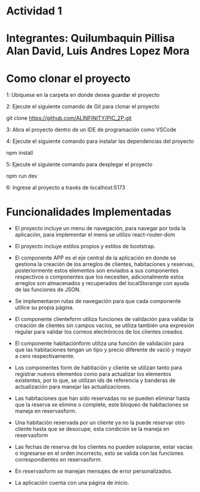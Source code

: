# Actividad 1
# Integrantes: Quilumbaquin Pillisa Alan David, Luis Andres Lopez Mora

# Como clonar el proyecto
1: Ubíquese en la carpeta en donde desea guardar el proyecto

2: Ejecute el siguiente comando de Git para clonar el proyecto

git clone https://github.com/ALINFINITY/PIC_2P.git

3: Abra el proyecto dentro de un IDE de programación como VSCode

4: Ejecute el siguiente comando para instalar las dependencias del proyecto

npm install

5: Ejecute el siguiente comando para desplegar el proyecto

npm run dev

6: Ingrese al proyecto a través de localhost:5173

# Funcionalidades Implementadas
* El proyecto incluye un menu de navegación, para navegar por toda la aplicación, para implementar el menú se utilizo react-router-dom

* El proyecto incluye estilos propios y estilos de bootstrap.

* El componente APP es el eje central de la aplicación en donde se gestiona la creación de los arreglos de clientes, habitaciones y reservas, posteriormente estos elementos son enviados a sus componentes respectivos o componentes que los necesiten, adicionalmente estos arreglos son almacenados y recuperados del localStorange con ayuda de las funciones de JSON.

* Se implementaron rutas de navegación para que cada componente utilice su propia página.

* El componente clienteform utiliza funciones de validación para validar la creación de clientes sin campos vacíos, se utiliza también una expresión regular para validar los correos electrónicos de los clientes creados.

* El componente habitaciónform utiliza una función de validación para que las habitaciones tengan un tipo y precio diferente de vació y mayor a cero respectivamente.

* Los componentes form de habitación y cliente se utilizan tanto para registrar nuevos elementos como para actualizar los elementos existentes, por lo que, se utilizan ids de referencia y banderas de actualización para manejar las actualizaciones.

* Las habitaciones que han sido reservadas no se pueden eliminar hasta que la reserva se elimine o complete, este bloqueo de habitaciones se maneja en reservasform.

* Una habitación reservada por un cliente ya no la puede reservar otro cliente hasta que se desocupe, esta condición se la maneja en reservasform

* Las fechas de reserva de los clientes no pueden solaparse, estar vacías o ingresarse en el orden incorrecto, esto se valida con las funciones correspondientes en reservasform.

* En reservasform se manejan mensajes de error personalizados.

* La aplicación cuenta con una página de inicio.














